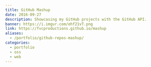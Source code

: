 ```yaml
---
title: GitHub Mashup
date: 2016-09-27
description: Showcasing my GitHub projects with the GitHub API.
banner: https://i.imgur.com/ehf21vT.png
link: https://fvcproductions.github.io/mashup
aliases:
  - /portfolio/github-repos-mashup/
categories:
  - portfolio
  - oss
  - web
---
```

